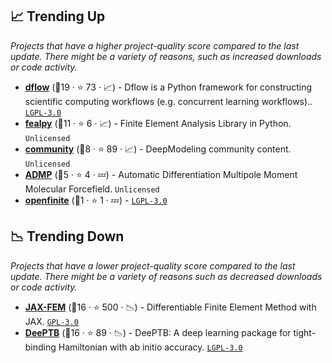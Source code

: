 ## 📈 Trending Up

_Projects that have a higher project-quality score compared to the last update. There might be a variety of reasons, such as increased downloads or code activity._

- <b><a href="https://github.com/deepmodeling/dflow">dflow</a></b> (🥈19 ·  ⭐ 73 · 📈) - Dflow is a Python framework for constructing scientific computing workflows (e.g. concurrent learning workflows).. <code><a href="http://bit.ly/37RvQcA">LGPL-3.0</a></code>
- <b><a href="https://github.com/deepmodeling/fealpy">fealpy</a></b> (🥉11 ·  ⭐ 6 · 📈) - Finite Element Analysis Library in Python. <code>Unlicensed</code>
- <b><a href="https://github.com/deepmodeling/community">community</a></b> (🥉8 ·  ⭐ 89 · 📈) - DeepModeling community content. <code>Unlicensed</code>
- <b><a href="https://github.com/deepmodeling/ADMP">ADMP</a></b> (🥉5 ·  ⭐ 4 · 💤) - Automatic Differentiation Multipole Moment Molecular Forcefield. <code>Unlicensed</code>
- <b><a href="https://github.com/deepmodeling/openfinite">openfinite</a></b> (🥉1 ·  ⭐ 1 · 💤) -  <code><a href="http://bit.ly/37RvQcA">LGPL-3.0</a></code>

## 📉 Trending Down

_Projects that have a lower project-quality score compared to the last update. There might be a variety of reasons such as decreased downloads or code activity._

- <b><a href="https://github.com/deepmodeling/jax-fem">JAX-FEM</a></b> (🥈16 ·  ⭐ 500 · 📉) - Differentiable Finite Element Method with JAX. <code><a href="http://bit.ly/2M0xdwT">GPL-3.0</a></code>
- <b><a href="https://github.com/deepmodeling/DeePTB">DeePTB</a></b> (🥈16 ·  ⭐ 89 · 📉) - DeePTB: A deep learning package for tight-binding Hamiltonian with ab initio accuracy. <code><a href="http://bit.ly/37RvQcA">LGPL-3.0</a></code>

